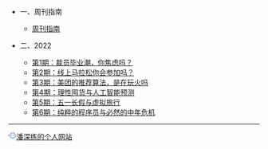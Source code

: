 <!-- zh-cn/_sidebar.md -->

* 一、周刊指南

  * [周刊指南](/zh-cn/README.md)

* 二、2022

  * [第1期：裁员毕业潮，你焦虑吗？](/zh-cn/issue-1.md)
  * [第2期：线上马拉松你会参加吗？](/zh-cn/issue-2.md)
  * [第3期：美团的推荐算法，是在玩火吗](/zh-cn/issue-3.md)
  * [第4期：理性囤货与人工智能预测](/zh-cn/issue-4.md)
  * [第5期：五一长假与虚拟旅行](/zh-cn/issue-5.md)
  * [第6期：纯粹的程序员与必然的中年危机](/zh-cn/issue-6.md)


---

<a href="http://www.panshenlian.com/" target="_blank" rel="noopener" title="潘深练的个人网站"><img src="/_media/panshenlian.png">潘深练的个人网站</a>